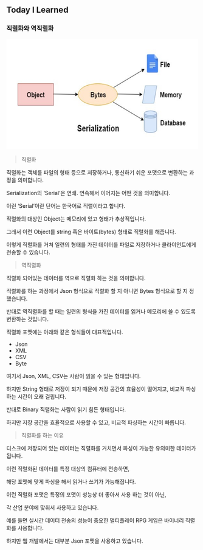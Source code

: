 ## Today I Learned

### **직렬화와 역직렬화**

![alt text](Serialization.png)

> 직렬화

  

직렬화는 객체를 파일의 형태 등으로 저장하거나, 통신하기 쉬운 포맷으로 변환하는 과정을 의미합니다.

  

Serialization의 ‘Serial’은 연쇄. 연속해서 이어지는 어떤 것을 의미합니다.

이런 ‘Serial’이란 단어는 한국어로 직렬이라고 합니다.

  

직렬화의 대상인 Object는 메모리에 있고 형태가 추상적입니다.

그래서 이런 Object를 string 혹은 바이트(bytes) 형태로 직렬화를 해줍니다.

  

이렇게 직렬화를 거쳐 일련의 형태를 가진 데이터를 파일로 저장하거나 클라이언트에게 전송할 수 있습니다.

  

> 역직렬화

  

⁠직렬화 되어있는 데이터를 역으로 직렬화 하는 것을 의미합니다.

  

직렬화를 하는 과정에서 Json 형식으로 직렬화 할 지 아니면 Bytes 형식으로 할 지 정했습니다.

반대로 역직렬화를 할 때는 일련의 형식을 가진 데이터를 읽거나 메모리에 쓸 수 있도록 변환하는 것입니다.

  

직렬화 포맷에는 아래와 같은 형식들이 대표적입니다.

- Json
- XML
- CSV
- Byte

  

여기서 Json, XML, CSV는 사람이 읽을 수 있는 형태입니다.

하지만 String 형태로 저장이 되기 때문에 저장 공간의 효율성이 떨어지고, 비교적 파싱하는 시간이 오래 걸립니다.

  

반대로 Binary 직렬화는 사람이 읽기 힘든 형태입니다.

하지만 저장 공간을 효율적으로 사용할 수 있고, 비교적 파싱하는 시간이 빠릅니다.

  

  

> 직렬화를 하는 이유

  

디스크에 저장되어 있는 데이터는 직렬화를 거치면서 파싱이 가능한 유의미한 데이터가 됩니다.

  

이런 직렬화된 데이터를 특정 대상의 컴퓨터에 전송하면,

해당 포맷에 맞게 파싱을 해서 읽거나 쓰기가 가능해집니다.

  

이런 직렬화 포맷은 특정의 포맷이 성능상 더 좋아서 사용 하는 것이 아닌,

각 산업 분야에 맞춰서 사용하고 있습니다.

  

예를 들면 실시간 데이터 전송의 성능이 중요한 멀티플레이 RPG 게임은 바이너리 직렬화를 사용합니다.

  

하지만 웹 개발에서는 대부분 Json 포맷을 사용하고 있습니다.